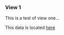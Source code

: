 
### View 1

This is a test of view one...

This data is located
[here](https://raw.githubusercontent.com/stormasm/ghdata/master/markdown/data1/view1.md)
